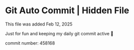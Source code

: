 # Git Auto Commit | Hidden File

This file was added Feb 12, 2025

Just for fun and keeping my daily git commit active 🤪

commit number: 458168
